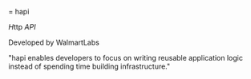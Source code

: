 
= hapi

*H*ttp *API*

Developed by WalmartLabs


"hapi enables developers to focus on writing reusable application logic instead of spending time building infrastructure."

